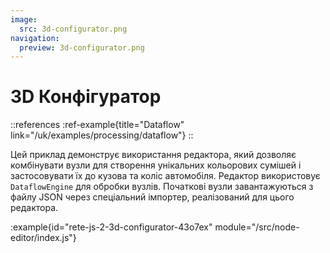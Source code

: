```yaml
---
image:
  src: 3d-configurator.png
navigation:
  preview: 3d-configurator.png
---
```


# 3D Конфігуратор

::references
:ref-example{title="Dataflow" link="/uk/examples/processing/dataflow"}
::

Цей приклад демонструє використання редактора, який дозволяє комбінувати вузли для створення унікальних кольорових сумішей і застосовувати їх до кузова та коліс автомобіля. Редактор використовує `DataflowEngine` для обробки вузлів. Початкові вузли завантажуються з файлу JSON через спеціальний імпортер, реалізований для цього редактора.

:example{id="rete-js-2-3d-configurator-43o7ex" module="/src/node-editor/index.js"}
